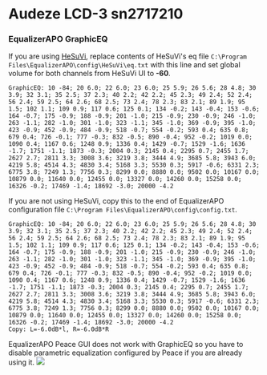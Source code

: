 # Audeze LCD-3 sn2717210
### EqualizerAPO GraphicEQ
If you are using [HeSuVi](https://sourceforge.net/projects/hesuvi/), replace contents of HeSuVi's eq file `C:\Program Files\EqualizerAPO\config\HeSuVi\eq.txt` with this line and set global volume for both channels from HeSuVi UI to **-60**.
```
GraphicEQ: 10 -84; 20 6.0; 22 6.0; 23 6.0; 25 5.9; 26 5.6; 28 4.8; 30 3.9; 32 3.1; 35 2.5; 37 2.3; 40 2.2; 42 2.2; 45 2.3; 49 2.4; 52 2.4; 56 2.4; 59 2.5; 64 2.6; 68 2.5; 73 2.4; 78 2.3; 83 2.1; 89 1.9; 95 1.5; 102 1.1; 109 0.9; 117 0.6; 125 0.1; 134 -0.2; 143 -0.4; 153 -0.6; 164 -0.7; 175 -0.9; 188 -0.9; 201 -1.0; 215 -0.9; 230 -0.9; 246 -1.0; 263 -1.1; 282 -1.0; 301 -1.0; 323 -1.1; 345 -1.0; 369 -0.9; 395 -1.0; 423 -0.9; 452 -0.9; 484 -0.9; 518 -0.7; 554 -0.2; 593 0.4; 635 0.8; 679 0.4; 726 -0.1; 777 -0.3; 832 -0.5; 890 -0.4; 952 -0.2; 1019 0.0; 1090 0.4; 1167 0.6; 1248 0.9; 1336 0.4; 1429 -0.7; 1529 -1.6; 1636 -1.7; 1751 -1.1; 1873 -0.3; 2004 0.3; 2145 0.4; 2295 0.7; 2455 1.7; 2627 2.7; 2811 3.3; 3008 3.6; 3219 3.8; 3444 4.9; 3685 5.8; 3943 6.0; 4219 5.8; 4514 4.3; 4830 3.4; 5168 3.3; 5530 0.3; 5917 -0.6; 6331 2.3; 6775 3.8; 7249 1.3; 7756 0.3; 8299 0.0; 8880 0.0; 9502 0.0; 10167 0.0; 10879 0.0; 11640 0.0; 12455 0.0; 13327 0.0; 14260 0.0; 15258 0.0; 16326 -0.2; 17469 -1.4; 18692 -3.0; 20000 -4.2
```
If you are not using HeSuVi, copy this to the end of EqualizerAPO configuration file `C:\Program Files\EqualizerAPO\config\config.txt`.
```
GraphicEQ: 10 -84; 20 6.0; 22 6.0; 23 6.0; 25 5.9; 26 5.6; 28 4.8; 30 3.9; 32 3.1; 35 2.5; 37 2.3; 40 2.2; 42 2.2; 45 2.3; 49 2.4; 52 2.4; 56 2.4; 59 2.5; 64 2.6; 68 2.5; 73 2.4; 78 2.3; 83 2.1; 89 1.9; 95 1.5; 102 1.1; 109 0.9; 117 0.6; 125 0.1; 134 -0.2; 143 -0.4; 153 -0.6; 164 -0.7; 175 -0.9; 188 -0.9; 201 -1.0; 215 -0.9; 230 -0.9; 246 -1.0; 263 -1.1; 282 -1.0; 301 -1.0; 323 -1.1; 345 -1.0; 369 -0.9; 395 -1.0; 423 -0.9; 452 -0.9; 484 -0.9; 518 -0.7; 554 -0.2; 593 0.4; 635 0.8; 679 0.4; 726 -0.1; 777 -0.3; 832 -0.5; 890 -0.4; 952 -0.2; 1019 0.0; 1090 0.4; 1167 0.6; 1248 0.9; 1336 0.4; 1429 -0.7; 1529 -1.6; 1636 -1.7; 1751 -1.1; 1873 -0.3; 2004 0.3; 2145 0.4; 2295 0.7; 2455 1.7; 2627 2.7; 2811 3.3; 3008 3.6; 3219 3.8; 3444 4.9; 3685 5.8; 3943 6.0; 4219 5.8; 4514 4.3; 4830 3.4; 5168 3.3; 5530 0.3; 5917 -0.6; 6331 2.3; 6775 3.8; 7249 1.3; 7756 0.3; 8299 0.0; 8880 0.0; 9502 0.0; 10167 0.0; 10879 0.0; 11640 0.0; 12455 0.0; 13327 0.0; 14260 0.0; 15258 0.0; 16326 -0.2; 17469 -1.4; 18692 -3.0; 20000 -4.2
Copy: L=-6.0dB*l, R=-6.0dB*R
```
EqualizerAPO Peace GUI does not work with GraphicEQ so you have to disable parametric equalization configured by Peace if you are already using it.
![](https://raw.githubusercontent.com/jaakkopasanen/AutoEq/master/results/SBAF-Serious/innerfidelity/onear/Audeze%20LCD-3%20sn2717210/Audeze%20LCD-3%20sn2717210.png)
